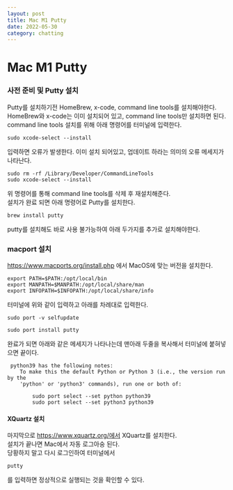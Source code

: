 ```yaml
---
layout: post
title: Mac M1 Putty
date: 2022-05-30
category: chatting
---
```

# Mac M1 Putty

### 사전 준비 및 Putty 설치
Putty를 설치하기전 HomeBrew, x-code, command line tools를 설치해야한다.             
HomeBrew와 x-code는 이미 설치되어 있고, command line tools만 설치하면 된다.               
command line tools 설치를 위해 아래 명령어를 터미널에 입력한다.          
```
sudo xcode-select --install
```
입력하면 오류가 발생한다. 이미 설치 되어있고, 업데이트 하라는 의미의 오류 메세지가 나타난다.          
```
sudo rm -rf /Library/Developer/CommandLineTools
sudo xcode-select --install
```
위 명령어를 통해 command line tools를 삭제 후 재설치해준다.                    
설치가 완료 되면 아래 명령어로 Putty를 설치한다.              
```
brew install putty
```
putty를 설치해도 바로 사용 불가능하여 아래 두가지를 추가로 설치해야한다.

### macport 설치
https://www.macports.org/install.php 에서 MacOS에 맞는 버전을 설치한다.            
```
export PATH=$PATH:/opt/local/bin
export MANPATH=$MANPATH:/opt/local/share/man
export INFOPATH=$INFOPATH:/opt/local/share/info
```
터미널에 위와 같이 입력하고 아래를 차례대로 입력한다.           
```
sudo port -v selfupdate
```
```
sudo port install putty
```
완료가 되면 아래와 같은 메세지가 나타나는데 맨아래 두줄을 복사해서 터미널에 붙혀넣으면 끝이다.            
```
 python39 has the following notes:
    To make this the default Python or Python 3 (i.e., the version run by the
    'python' or 'python3' commands), run one or both of:
    
        sudo port select --set python python39
        sudo port select --set python3 python39
```

#### XQuartz 설치
마지막으로 https://www.xquartz.org/에서 XQuartz를 설치한다.                    
설치가 끝나면 Mac에서 자동 로그아숭 된다.                   
당황하지 말고 다시 로그인하여 터미널에서               
```
putty
```
를 입력하면 정상적으로 실행되는 것을 확인할 수 있다.

